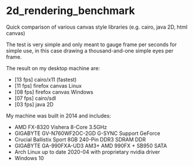 # 2d_rendering_benchmark
Quick comparison of various canvas style libraries (e.g. cairo, java 2D, html canvas)

The test is very simple and only meant to gauge frame per seconds for simple use, in this case drawing a thousand-and-one simple eyes per frame.

The result on my desktop machine are:
* [13 fps] cairo/x11 (fastest)
* [11 fps] firefox canvas Linux
* [08 fps] firefox canvas Windows
* [07 fps] cairo/sdl
* [03 fps] java 2D

My machine was built in 2014 and includes:
* AMD FX-8320 Vishera 8-Core 3.5GHz
* GIGABYTE GV-N760WF2OC-2GD G-SYNC Support GeForce
* Crucial Ballistix Sport 8GB 240-Pin DDR3 SDRAM DDR
* GIGABYTE GA-990FXA-UD3 AM3+ AMD 990FX + SB950 SATA
* Arch Linux up to date 2020-04 with proprietary nvidia driver
* Windows 10

